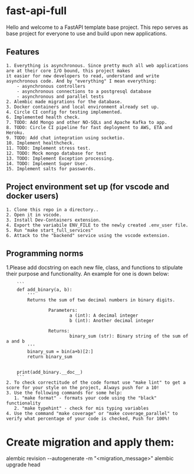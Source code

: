 # fast-api-full
Hello and welcome to a FastAPI template base project.
This repo serves as base project for everyone to use and build upon
new applications.

## Features

    1. Everything is asynchronous. Since pretty much all web applications are at their core I/O bound, this project makes
    it easier for new developers to read, understand and write
    asynchronous code. And by "everything" I mean everything:
        - asynchronous controllers
        - asynchronous connections to a postgresql database
        - asynchronous and parallel tests
    2. Alembic made migrations for the database.
    3. Docker containers and local environment already set up.
    4. Circle CI config for testing implemented.
    6. Implemented health check.
    7. TODO: Add Mongo and other NO-SQLs and Apache Kafka to app.
    8. TODO: Circle CI pipeline for fast deployment to AWS, ETA and Heroku.
    9. TODO: Add chat integration using socketio.
    10. Implement healthcheck.
    11. TODO: Implement stress test.
    12. TODO: Mock mongo database for test
    13. TODO: Implement Exception processing.
    14. TODO: Implement Super User.
    15. Implement salts for passwords.


## Project environment set up (for vscode and docker users)


    1. Clone this repo in a directory..
    2. Open it in vscode.
    3. Install Dev-Containers extension.
    4. Export the variabile ENV_FILE to the newly created .env_user file.
    5. Run "make start_full_services"
    6. Attack to the "backend" service using the vscode extension.



## Programming norms

   1.Please add docstring on each new file, class, and functions to stipulate their purpose and functionality.
   An example for one is down below:

        ```
        def add_binary(a, b):
            '''
            Returns the sum of two decimal numbers in binary digits.

                    Parameters:
                            a (int): A decimal integer
                            b (int): Another decimal integer

                    Returns:
                            binary_sum (str): Binary string of the sum of a and b
            '''
            binary_sum = bin(a+b)[2:]
            return binary_sum


        print(add_binary.__doc__)
        ```
    2. To check correctitude of the code format use "make lint" to get a score for your style on the project, Always push for a 10!
    3. Use the following commands for some help:
       1. "make format" - formats your code using the "black" functionality
       2. "make typehint" - check for mis typing variables
    4. Use the command "make coverage" or "make coverage_parallel" to
    verify what percentage of your code is checked, Push for 100%!

# Create migration and apply them:

alembic revision --autogenerate -m "<migration_message>"
alembic upgrade head
